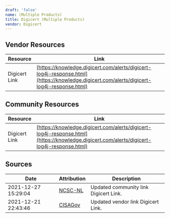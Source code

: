 ```yaml
---
draft: 'false'
name: (Multiple Products)
title: Digicert (Multiple Products)
vendor: Digicert
---
```


## Vendor Resources
| Resource | Link |
| --- | --- |
| Digicert Link | [https://knowledge.digicert.com/alerts/digicert-log4j-response.html](https://knowledge.digicert.com/alerts/digicert-log4j-response.html) |

## Community Resources
| Resource | Link |
| --- | --- |
| Digicert Link | [https://knowledge.digicert.com/alerts/digicert-log4j-response.html](https://knowledge.digicert.com/alerts/digicert-log4j-response.html) |


## Sources
| Date | Attribution | Description |
| --- | --- | --- |
| 2021-12-27 15:29:04 | [NCSC-NL](https://github.com/NCSC-NL/log4shell/blob/main/software/README.md) | Updated community link Digicert Link.  |
| 2021-12-21 22:43:46 | [CISAGov](https://raw.githubusercontent.com/cisagov/log4j-affected-db/develop/README.md) | Updated vendor link Digicert Link.  |
